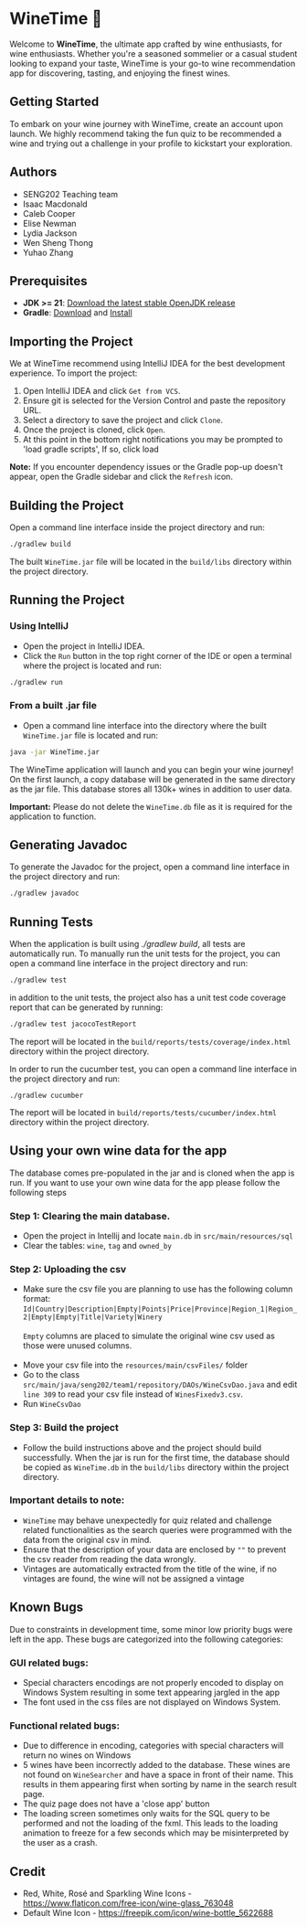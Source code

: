 # WineTime 🍷

Welcome to **WineTime**, the ultimate app crafted by wine enthusiasts, for wine enthusiasts. Whether you're a seasoned sommelier or a casual student looking to expand your taste, WineTime is your go-to wine recommendation app for discovering, tasting, and enjoying the finest wines.

## Getting Started

To embark on your wine journey with WineTime, create an account upon launch. We highly recommend taking the fun quiz to be recommended a wine and trying out a challenge in your profile to kickstart your exploration.

## Authors
- SENG202 Teaching team
- Isaac Macdonald
- Caleb Cooper
- Elise Newman
- Lydia Jackson
- Wen Sheng Thong
- Yuhao Zhang

## Prerequisites
- **JDK >= 21**: [Download the latest stable OpenJDK release](https://jdk.java.net/21/)
- **Gradle**: [Download](https://gradle.org/releases/) and [Install](https://gradle.org/install/)

## Importing the Project
We at WineTime recommend using IntelliJ IDEA for the best development experience. To import the project:

1. Open IntelliJ IDEA and click `Get from VCS`.
2. Ensure git is selected for the Version Control and paste the repository URL.
3. Select a directory to save the project and click `Clone`.
4. Once the project is cloned, click `Open`.
5. At this point in the bottom right notifications you may be prompted to 'load gradle scripts', If so, click load

**Note:** If you encounter dependency issues or the Gradle pop-up doesn't appear, open the Gradle sidebar and click the `Refresh` icon.

## Building the Project
Open a command line interface inside the project directory and run:
```sh
./gradlew build
```

The built `WineTime.jar` file will be located in the `build/libs` directory within the project directory.


## Running the Project
### Using IntelliJ
- Open the project in IntelliJ IDEA.
- Click the `Run` button in the top right corner of the IDE or open a terminal where the project is located and run:

```sh
./gradlew run
```

### From a built .jar file
- Open a command line interface into the directory where the built `WineTime.jar` file is located and run:

```sh
java -jar WineTime.jar
```

The WineTime application will launch and you can begin your wine journey! On the first launch, a copy database will be generated in the same directory
as the jar file. This database stores all 130k+ wines in addition to user data. 

**Important:** Please do not delete the `WineTime.db` file as it is required for the application to function.

## Generating Javadoc
To generate the Javadoc for the project, open a command line interface in the project directory and run:
```sh
./gradlew javadoc
```

## Running Tests
When the application is built using *./gradlew build*, all tests are automatically run. To manually run the unit tests for the project, you can open a command line interface in the project directory and run:
```sh
./gradlew test
```

in addition to the unit tests, the project also has a unit test code coverage report that can be generated by running:
```sh
./gradlew test jacocoTestReport
```
The report will be located in the `build/reports/tests/coverage/index.html` directory within the project directory.

In order to run the cucumber test, you can open a command line interface in the project directory and run:
```shell
./gradlew cucumber
```
The report will be located in `build/reports/tests/cucumber/index.html` directory within the project directory.

## Using your own wine data for the app
The database comes pre-populated in the jar and is cloned when the app is run. If you want to use your own wine data for the app
please follow the following steps
### Step 1: Clearing the main database.
- Open the project in Intellij and locate `main.db` in `src/main/resources/sql`
- Clear the tables: `wine`, `tag` and `owned_by`
### Step 2: Uploading the csv
- Make sure the csv file you are planning to use has the following column format: <br> 
```Id|Country|Description|Empty|Points|Price|Province|Region_1|Region_2|Empty|Empty|Title|Variety|Winery ```
<br><br>
`Empty` columns are placed to simulate the original wine csv used as those were unused columns. <br><br>
- Move your csv file into the `resources/main/csvFiles/` folder
- Go to the class `src/main/java/seng202/team1/repository/DAOs/WineCsvDao.java` and edit `line 309` to read your csv file instead of `WinesFixedv3.csv`.
- Run `WineCsvDao`
### Step 3: Build the project
- Follow the build instructions above and the project should build successfully. When the jar is run for the first time, the database should
be copied as `WineTime.db` in the `build/libs` directory within the project directory.

### Important details to note:
- `WineTime` may behave unexpectedly for quiz related and challenge related functionalities as the search queries were programmed with the data from the
original csv in mind.
- Ensure that the description of your data are enclosed by `""` to prevent the csv reader from reading the data wrongly.
- Vintages are automatically extracted from the title of the wine, if no vintages are found, the wine will not be assigned a vintage

## Known Bugs
Due to constraints in development time, some minor low priority bugs were left in the app. These bugs are categorized into the following categories:
### GUI related bugs:
- Special characters encodings are not properly encoded to display on Windows System resulting in some text appearing jargled in the app
- The font used in the css files are not displayed on Windows System.
### Functional related bugs:
- Due to difference in encoding, categories with special characters will return no wines on Windows
- 5 wines have been incorrectly added to the database. These wines are not found on `WineSearcher` and have a space in front of their name.
This results in them appearing first when sorting by name in the search result page.
- The quiz page does not have a 'close app' button
- The loading screen sometimes only waits for the SQL query to be performed and not the loading of the fxml. This leads to the loading animation to freeze for a few seconds which may be misinterpreted by the user as a crash.

## Credit
- Red, White, Rosé and Sparkling Wine Icons - https://www.flaticon.com/free-icon/wine-glass_763048
- Default Wine Icon - https://freepik.com/icon/wine-bottle_5622688
